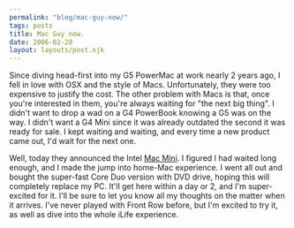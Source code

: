 ```yaml
---
permalink: "blog/mac-guy-now/"
tags: posts
title: Mac Guy now.
date: 2006-02-28
layout: layouts/post.njk
---
```


Since diving head-first into my G5 PowerMac at work nearly 2 years ago, I fell in love with OSX and the style of Macs. Unfortunately, they were too expensive to justify the cost. The other problem with Macs is that, once you're interested in them, you're always waiting for "the next big thing". I didn't want to drop a wad on a G4 PowerBook knowing a G5 was on the way. I didn't want a G4 Mini since it was already outdated the second it was ready for sale. I kept waiting and waiting, and every time a new product came out, I'd wait for the next one. 

Well, today they announced the Intel [Mac Mini][1]. I figured I had waited long enough, and I made the jump into home-Mac experience. I went all out and bought the super-fast Core Duo version with DVD drive, hoping this will completely replace my PC. It'll get here within a day or 2, and I'm super-excited for it. I'll be sure to let you know all my thoughts on the matter when it arrives. I've never played with Front Row before, but I'm excited to try it, as well as dive into the whole iLife experience.

 [1]: http://store.apple.com/1-800-MY-APPLE/WebObjects/AppleStore.woa/72201/wo/D83CBFpl1u0V3sB1OVjm33L4kZJ/0.SLID?nclm=Macmini&mco=99C85EE0